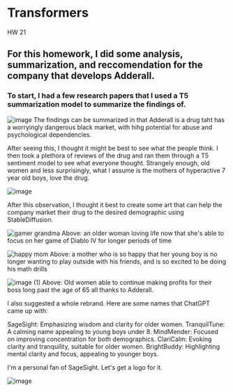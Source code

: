 # Transformers
HW 21
## For this homework, I did some analysis, summarization, and reccomendation for the company that develops Adderall.
### To start, I had a few research papers that I used a T5 summarization model to summarize the findings of.
![image](https://github.com/Local-77/Transformers/assets/135675712/9e5dbcb4-b2ea-480e-b06c-ab992a986805)
The findings can be summarized in that Adderall is a drug taht has a worryingly dangerous black market, with hihg potential for abuse and psychological dependencies.

After seeing this, I thought it might be best to see what the people think. I then took a plethora of reviews of the drug and ran them through a T5 sentiment model to see what everyone thought. Strangely enough, old women and less surprisingly, what I assume is the mothers of hyperactive 7 year old boys, love the drug.

![image](https://github.com/Local-77/Transformers/assets/135675712/a229671e-dedb-426d-88af-de6d09f63912)

After this observation, I thought it best to create some art that can help the company market their drug to the desired demographic using StableDiffusion.

![gamer grandma](https://github.com/Local-77/Transformers/assets/135675712/e34ca4da-fabb-44c4-91ef-132af8f543f6)
Above: an older woman loving life now that she's able to focus on her game of Diablo IV for longer periods of time

![happy mom](https://github.com/Local-77/Transformers/assets/135675712/e656062c-44bc-4f25-b561-46db015058a8)
Above: a mother who is so happy that her young boy is no longer wanting to play outside with his friends, and is so excited to be doing his math drills

![image (1)](https://github.com/Local-77/Transformers/assets/135675712/39aed62f-ce98-4071-8aae-442b59ea9421)
Above: Old women able to continue making profits for their boss long past the age of 65 all thanks to Adderall.

I also suggested a whole rebrand. Here are some names that ChatGPT came up with:

SageSight: Emphasizing wisdom and clarity for older women.
TranquilTune: A calming name appealing to young boys under 8.
MindMender: Focused on improving concentration for both demographics.
ClariCalm: Evoking clarity and tranquility, suitable for older women.
BrightBuddy: Highlighting mental clarity and focus, appealing to younger boys.

I'm a personal fan of SageSight. Let's get a logo for it.

![image](https://github.com/Local-77/Transformers/assets/135675712/263f7363-4472-41f7-80ce-fab0f7b6dfbe)


